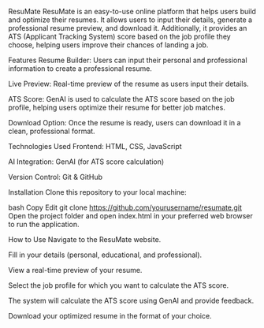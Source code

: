 ResuMate
ResuMate is an easy-to-use online platform that helps users build and optimize their resumes. It allows users to input their details, generate a professional resume preview, and download it. Additionally, it provides an ATS (Applicant Tracking System) score based on the job profile they choose, helping users improve their chances of landing a job.

Features
Resume Builder: Users can input their personal and professional information to create a professional resume.

Live Preview: Real-time preview of the resume as users input their details.

ATS Score: GenAI is used to calculate the ATS score based on the job profile, helping users optimize their resume for better job matches.

Download Option: Once the resume is ready, users can download it in a clean, professional format.

Technologies Used
Frontend: HTML, CSS, JavaScript

AI Integration: GenAI (for ATS score calculation)

Version Control: Git & GitHub

Installation
Clone this repository to your local machine:

bash
Copy
Edit
git clone https://github.com/yourusername/resumate.git
Open the project folder and open index.html in your preferred web browser to run the application.

How to Use
Navigate to the ResuMate website.

Fill in your details (personal, educational, and professional).

View a real-time preview of your resume.

Select the job profile for which you want to calculate the ATS score.

The system will calculate the ATS score using GenAI and provide feedback.

Download your optimized resume in the format of your choice.